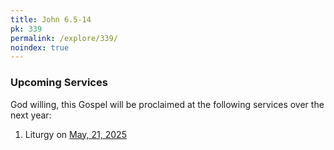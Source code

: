 ```yaml
---
title: John 6.5-14
pk: 339
permalink: /explore/339/
noindex: true
---
```


### Upcoming Services

God willing, this Gospel will be proclaimed at the following services over the next year:


1. Liturgy on [May, 21, 2025](https://orthocal.info/readings/gregorian/2025/05/21/)

